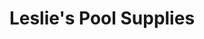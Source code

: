 ---
title: "Leslie's Pool Supplies"
url: /queen-creek/leslies-pool-supplies/
shop: swimming pool
---